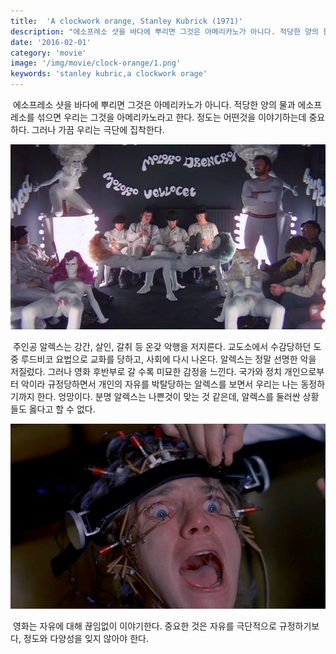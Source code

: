 ```yaml
---
title:  'A clockwork orange, Stanley Kubrick (1971)'
description: "에소프레소 샷을 바다에 뿌리면 그것은 아메리카노가 아니다. 적당한 양의 물과 에소프레소를 섞으면 우리는 그것을  아메리카노라고 한다. 정도는 어떤것을 이야기하는데 중요하다. 그러나 가끔 우리는 극단에 집착한다."
date: '2016-02-01'
category: 'movie'
image: '/img/movie/clock-orange/1.png'
keywords: 'stanley kubric,a clockwork orage'
---
```


&nbsp;에소프레소 샷을 바다에 뿌리면 그것은 아메리카노가 아니다. 적당한 양의 물과 에소프레소를 섞으면 우리는 그것을  아메리카노라고 한다. 정도는 어떤것을 이야기하는데 중요하다. 그러나 가끔 우리는 극단에 집착한다.

![clock-orange-0.png](/img/movie/clock-orange/0.png "clock-orange/0.png")

&nbsp;주인공 알렉스는 강간, 살인, 갈취 등 온갖 악행을 저지른다. 교도소에서 수감당하던 도중 루드비코 요법으로 교화를 당하고, 사회에 다시 나온다. 알렉스는 정말 선명한 악을 저질렀다. 그러나 영화 후반부로 갈 수록 미묘한 감정을 느낀다. 국가와 정치 개인으로부터 악이라 규정당하면서 개인의 자유를 박탈당하는 알렉스를 보면서 우리는 나는 동정하기까지 한다. 엉망이다. 분명 알렉스는 나쁜것이 맞는 것 같은데, 알렉스를 둘러싼 상황들도 옳다고 할 수 없다.

![clock-orange-1.png](/img/movie/clock-orange/1.png "clock-orange/1.png")

&nbsp;영화는 자유에 대해 끊임없이 이야기한다. 중요한 것은 자유를 극단적으로 규정하기보다, 정도와 다양성을 잊지 않아야 한다.
